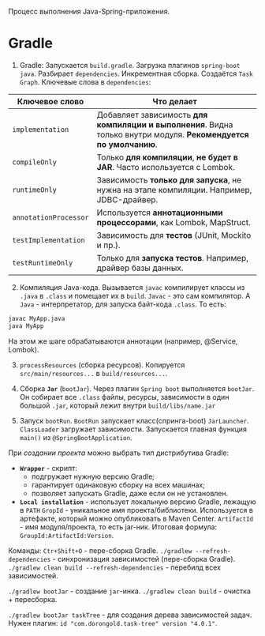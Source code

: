 Процесс выполнения Java-Spring-приложения.

# Gradle

1) Gradle: Запускается `build.gradle`.
Загрузка плагинов `spring-boot` `java`. Разбирает `dependencies`. Инкрементная сборка.
Создаётся `Task Graph`.
	Ключевые слова в `dependencies`:

| Ключевое слово        | Что делает                                                                                                         |
| --------------------- | ------------------------------------------------------------------------------------------------------------------ |
| `implementation`      | Добавляет зависимость **для компиляции и выполнения**. Видна только внутри модуля. **Рекомендуется по умолчанию**. |
| `compileOnly`         | Только **для компиляции**, **не будет в JAR**. Часто используется с Lombok.                                        |
| `runtimeOnly`         | Зависимость **только для запуска**, не нужна на этапе компиляции. Например, JDBC-драйвер.                          |
| `annotationProcessor` | Используется **аннотационными процессорами**, как Lombok, MapStruct.                                               |
| `testImplementation`  | Зависимость для **тестов** (JUnit, Mockito и пр.).                                                                 |
| `testRuntimeOnly`     | Только для **запуска тестов**. Например, драйвер базы данных.                                                      |

2) Компиляция Java-кода.
Вызывается `javac` компилирует классы из `.java` в `.class` и помещает их в `build`.
`Javac` - это сам компилятор. A `Java` - интерпретатор, для запуска байт-кода `.class`.
То есть:
```bash
javac MyApp.java
java MyApp
```
На этом же шаге обрабатываются аннотации (например, @Service, Lombok).

3) `processResources` (cборка ресурсов).
Копируется `src/main/resources...` в `build/resources...`.

4) Сборка **`Jar`** (`bootJar`).
Через плагин `Spring boot` выполняется `bootJar`.
Он собирает все `.class` файлы, ресурсы, зависимости в один большой `.jar`, который лежит внутри `build/libs/name.jar`

5) Запуск `bootRun`.
`BootRun` запускает класс(спринга-boot) `JarLauncher`. `ClassLoader` загружает зависимости.
Запускается главная функция `main()` из `@SpringBootApplication`.

При *создании проекта* можно выбрать тип дистрибутива Gradle:
- **`Wrapper`** - скрипт:
	- подгружает нужную версию Gradle;
	- гарантирует одинаковую сборку на всех машинах;
	- позволяет запускать Gradle, даже если он не установлен.
- **`Local installation`** - использует локальную версию Gradle, лежащую в `PATH`
`GropId` - уникальное имя проекта/библиотеки. Используется в артефакте, который можно опубликовать в Maven Center.
`ArtifactId` - имя модуля/проекта, то есть jar-ник. 
Итоговая формула: `GroupId:ArtifactId:Version`.


Команды:
`Ctr+Shift+O` - пере-сборка Gradle.
`./gradlew --refresh-dependencies` - синхронизация зависимостей (пере-сборка Gradle).
`./gradlew clean build --refresh-dependencies` - перебилд всех зависимостей.

`./gradlew bootJar` - создание `jar`-инка. 
`./gradlew clean build` - очистка + пересборка.

`./gradlew bootJar taskTree` - для создания дерева зависимостей задач. Нужен плагин: `id "com.dorongold.task-tree" version "4.0.1"`.

